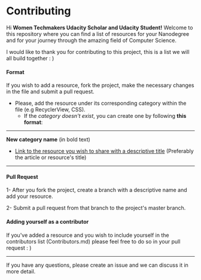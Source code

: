 # Contributing

Hi **Women Techmakers Udacity Scholar and Udacity Student!** Welcome to this repository where you can find a list of resources for your Nanodegree and for your journey through the amazing field of Computer Science. 

I would like to thank you for contributing to this project, this is a list we will all build together : )

#### Format

If you wish to add a resource, fork the project, make the necessary changes in the file and submit a pull request.

- Please, add the resource under its corresponding category within the file (e.g RecyclerView, CSS). 
    - If the *category doesn't exist*, you can create one by following **this format**:
       
---
       
**New category name** (in bold text)

- [Link to the resource you wish to share with a descriptive title](#) (Preferably the article or resource's title)


-----

#### Pull Request

1- After you fork the project, create a branch with a descriptive name and add your resource.

2- Submit a pull request from that branch to the project's master branch.


#### Adding yourself as a contributor

If you've added a resource and you wish to include yourself in the contributors list (Contributors.md) please feel free to do so in your pull request : )

----

If you have any questions, please create an issue and we can discuss it in more detail.


